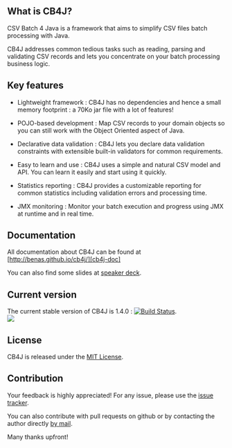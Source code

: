 ## What is CB4J?

CSV Batch 4 Java is a framework that aims to simplify CSV files batch processing with Java.

CB4J addresses common tedious tasks such as reading, parsing and validating CSV records and lets you concentrate on your batch processing business logic.

## Key features

 * Lightweight framework : CB4J has no dependencies and hence a small memory footprint : a 70Ko jar file with a lot of features!

 * POJO-based development : Map CSV records to your domain objects so you can still work with the Object Oriented aspect of Java.</p>

 * Declarative data validation : CB4J lets you declare data validation constraints with extensible built-in validators for common requirements.

 * Easy to learn and use : CB4J uses a simple and natural CSV model and API. You can learn it easily and start using it quickly.

 * Statistics reporting : CB4J provides a customizable reporting for common statistics including validation errors and processing time.

 * JMX monitoring : Monitor your batch execution and progress using JMX at runtime and in real time.

## Documentation

All documentation about CB4J can be found at [http://benas.github.io/cb4j/][cb4j-doc]

You can also find some slides at [speaker deck][].

## Current version

The current stable version of CB4J is 1.4.0 : [![Build Status](https://buildhive.cloudbees.com/job/benas/job/cb4j/badge/icon)](https://buildhive.cloudbees.com/job/benas/job/cb4j/).
<br/>
<a href="https://buildhive.cloudbees.com/job/benas/job/cb4j/"><img src="http://web-static-cloudfront.s3.amazonaws.com/images/badges/BuiltOnDEV.png"/></a>

## License
CB4J is released under the [MIT License][].

## Contribution
Your feedback is highly appreciated! For any issue, please use the [issue tracker][].

You can also contribute with pull requests on github or by contacting the author directly [by mail][].

Many thanks upfront!

[speaker deck]: https://speakerdeck.com/benas/cb4j
[cb4j-doc]: http://benas.github.io/cb4j/
[MIT License]: http://opensource.org/licenses/mit-license.php/
[issue tracker]: https://github.com/benas/cb4j/issues
[by mail]: mailto:md.benhassine@gmail.com?subject=[CB4J]
